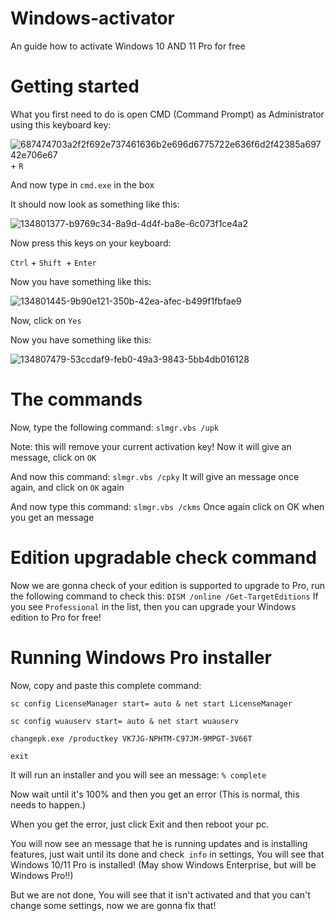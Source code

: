 # Windows-activator

An guide how to activate Windows 10 AND 11 Pro for free

# Getting started

What you first need to do is open CMD (Command Prompt) as Administrator using this keyboard key:

![687474703a2f2f692e737461636b2e696d6775722e636f6d2f42385a69742e706e67](https://github.com/vandamme0/windows-activator/assets/108348838/22d6afd0-55b8-49a6-b55a-d0e7a04e4702)+ ```R```


And now type in ```cmd.exe``` in the box

It should now look as something like this:

![134801377-b9769c34-8a9d-4d4f-ba8e-6c073f1ce4a2](https://github.com/vandamme0/windows-activator/assets/108348838/922e9559-5364-4282-82e4-431753aea47e)

Now press this keys on your keyboard:

```Ctrl``` + ```Shift ```+ ```Enter```

Now you have something like this:

![134801445-9b90e121-350b-42ea-afec-b499f1fbfae9](https://github.com/vandamme0/windows-activator/assets/108348838/2f2060e8-0cf0-47e1-9e7a-c6c18aa196d3)

Now, click on ```Yes```

Now you have something like this:


![134807479-53ccdaf9-feb0-49a3-9843-5bb4db016128](https://github.com/vandamme0/windows-activator/assets/108348838/3a4be7f7-a3b5-4f74-8f84-d78fc3757df0)

# The commands

Now, type the following command: ```slmgr.vbs /upk```

Note: this will remove your current activation key! Now it will give an message, click on ```OK```

And now this command: ```slmgr.vbs /cpky``` It will give an message once again, and click on ```OK``` again

And now type this command: ```slmgr.vbs /ckms``` Once again click on OK when you get an message       

# Edition upgradable check command

Now we are gonna check of your edition is supported to upgrade to Pro, run the following command to check this: ```DISM /online /Get-TargetEditions``` If you see ```Professional``` in the list, then you can upgrade your Windows edition to Pro for free!

# Running Windows Pro installer

Now, copy and paste this complete command:

```sc config LicenseManager start= auto & net start LicenseManager```

```sc config wuauserv start= auto & net start wuauserv```

```changepk.exe /productkey VK7JG-NPHTM-C97JM-9MPGT-3V66T```

```exit```

It will run an installer and you will see an message: ```% complete```

Now wait until it's 100% and then you get an error (This is normal, this needs to happen.)

When you get the error, just click Exit and then reboot your pc.

You will now see an message that he is running updates and is installing features, just wait until its done and check``` info``` in settings, You will see that Windows 10/11 Pro is installed! (May show Windows Enterprise, but will be Windows Pro!!)

But we are not done, You will see that it isn't activated and that you can't change some settings, now we are gonna fix that!

